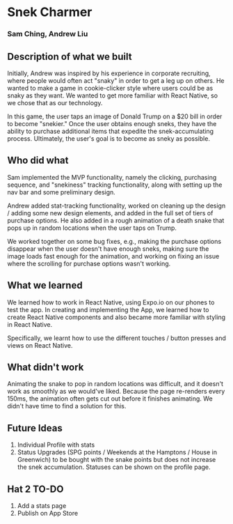 # Snek Charmer
### Sam Ching, Andrew Liu

## Description of what we built
Initially, Andrew was inspired by his experience in corporate recruiting, where people would often act "snaky" in order to get a leg up on others. He wanted to make a game in cookie-clicker style where users could be as snaky as they want. We wanted to get more familiar with React Native, so we chose that as our technology.

In this game, the user taps an image of Donald Trump on a $20 bill in order to become "snekier." Once the user obtains enough sneks, they have the ability to purchase additional items that expedite the snek-accumulating process. Ultimately, the user's goal is to become as sneky as possible.

## Who did what
Sam implemented the MVP functionality, namely the clicking, purchasing sequence, and "snekiness" tracking functionality, along with setting up the nav bar and some preliminary design.

Andrew added stat-tracking functionality, worked on cleaning up the design / adding some new design elements, and added in the full set of tiers of purchase options. He also added in a rough animation of a death snake that pops up in random locations when the user taps on Trump.

We worked together on some bug fixes, e.g., making the purchase options disappear when the user doesn't have enough sneks, making sure the image loads fast enough for the animation, and working on fixing an issue where the scrolling for purchase options wasn't working.

## What we learned
We learned how to work in React Native, using Expo.io on our phones to test the app. In creating and implementing the App, we learned how to create React Native components and also became more familiar with styling in React Native.

Specifically, we learnt how to use the different touches / button presses and views on React Native.

## What didn't work
Animating the snake to pop in random locations was difficult, and it doesn't work as smoothly as we would've liked. Because the page re-renders every 150ms, the animation often gets cut out before it finishes animating. We didn't have time to find a solution for this.

## Future Ideas

1. Individual Profile with stats
2. Status Upgrades (SPG points / Weekends at the Hamptons / House in Greenwich) to be bought with the snake points but does not increase the snek accumulation. Statuses can be shown on the profile page.

## Hat 2 TO-DO

1. Add a stats page
2. Publish on App Store
